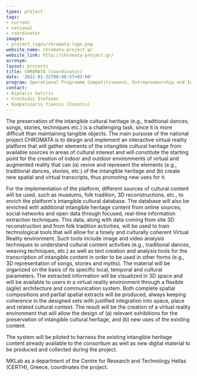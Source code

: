 ```yaml
---
types: project
tags:
- current
- national
- coordinator
images:
- project_logos/chromata-logo.png
website_name: chromata-project.gr
website_link: http://chromata-project.gr/
acronym: 
layout: projects
title: CHROMATA (Coordinator)
date: '2021-01-22T08:48:57+03:00'
program: Operational Programme Competitiveness, Entrepreneurship and Innovation 2014-2020 (EPAnEK)
contact:
- Diplaris Sotiris
- Vrochidis Stefanos
- Kompatsiaris Yiannis (Ioannis)
---
```

<p>
The preservation of the intangible cultural heritage (e.g., traditional dances, songs, stories, techniques etc.) is a challenging task, since it is more difficult than maintaining tangible objects. The main purpose of the national project CHROMATA is to design and implement an interactive virtual reality platform that will gather elements of the intangible cultural heritage from available sources in areas of cultural interest and will constitute the starting point for the creation of indoor and outdoor environments of virtual and augmented reality that can 
(a) revive and represent the elements (e.g., traditional dances, stories, etc.) of the intangible heritage and 
(b) create new spatial and virtual transcripts, thus promoting new uses for it. 
</p>
<p>
For the implementation of the platform, different sources of cultural content will be used, such as museums, folk tradition, 3D reconstructions, etc., to enrich the platform's intangible cultural database. The database will also be enriched with additional intangible heritage content from online sources, social networks and open data through focused, real-time information extraction techniques. This data, along with data coming from site 3D reconstruction and from folk tradition activities, will be used to train technological tools that will allow for a timely and culturally coherent Virtual Reality environment. Such tools include image and video analysis techniques to understand cultural content activities (e.g., traditional dances, weaving techniques, etc.) as well as text creation and analysis tools for the transcription of intangible content in order to be used in other forms (e.g., 3D representation of songs, stories and myths). The material will be organized on the basis of its specific local, temporal and cultural parameters. The extracted information will be visualized in 3D space and will be available to users in a virtual reality environment through a flexible (agile) architecture and communication system. Both complete spatial compositions and partial spatial extracts will be produced, always keeping coherence in the designed sets with justified integration into space, place and related cultural context. The result will be the creation of a virtual reality environment that will allow the design of 
(a) relevant exhibitions for the preservation of intangible cultural heritage, and 
(b) new uses of the existing content. 
</p>
<p>
The system will be piloted to harness the existing intangible heritage content already available to the consortium as well as new digital material to be produced and collected during the project. 
</p>
<p>
MKLab as a department of the Centre for Research and Technology Hellas (CERTH), Greece, coordinates the project.
</p>
